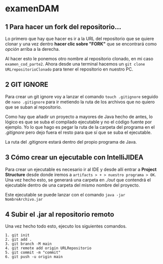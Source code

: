 # examenDAM

## 1 Para hacer un fork del repositorio...

Lo primero que hay que hacer es ir a la URL del repositorio que se quiere clonar 
y una vez dentro **hacer clic sobre "FORK"** que se encontrará como *opción* arriba a la derecha.

Al hacer esto le ponemos otro nombre al repositorio clonado, en mi caso `examen_cod_parte2`. 
Ahora desde una terminal hacemos un `git clone URLrepositorioClonado` para tener el repositorio en nuestro PC.

## 2 GIT IGNORE
Para crear un git ignore voy a lanzar el comando `touch .gitignore` seguido de `nano .gitignore`
para ir metiendo la ruta de los archivos que no quiero que se suban al repositorio.

Como hay que añadir un proyecto a mayores de Java hecho de antes, lo lógico es que se suba el compilado ejecutable
y no el código fuente por ejemplo. Yo lo que hago es pegar la ruta de la carpeta del programa en el *.gitignore*
pero dejo fuera el resto para que sí que se suba el ejecutable.

La ruta del .gitignore estará dentro del propio programa de Java.

## 3 Cómo crear un ejecutable con IntelliJIDEA
Para crear un ejecutable es necesario ir al IDE y desde allí entrar a **Project Structure** desde donde iremos a
`artifacts > + > nuestro programa > OK`. Una vez hecho esto, se generará una carpeta en *./out* que contendrá
el ejecutable dentro de una carpeta del mismo nombre del proyecto.

Este ejecutable se puede lanzar con el comando `java -jar NombreArchivo.jar`

## 4 Subir el .jar al repositorio remoto

Una vez hecho todo esto, ejecuto los siguientes comandos.
```
1. git init
2. git add .
3. git branch -M main
4. git remote add origin URLRepositorio
5. git commit -m "commit"
6. git push -u origin main
```

